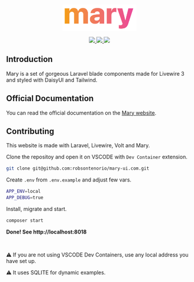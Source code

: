 <p align="center"><img width="200" src="public/mary.png"></p>

<p align="center">
    <a href="https://packagist.org/packages/robsontenorio/mary">
        <img src="https://poser.pugx.org/robsontenorio/mary/d/total.svg">
    </a>
    <a href="https://packagist.org/packages/robsontenorio/mary">
        <img src="https://poser.pugx.org/robsontenorio/mary/v/stable.svg">
    </a>
    <a href="https://packagist.org/packages/robsontenorio/mary">
        <img src="https://poser.pugx.org/robsontenorio/mary/license.svg">
    </a>
</p>


## Introduction
Mary is a set of gorgeous Laravel blade components made for Livewire 3 and styled with DaisyUI and Tailwind.

## Official Documentation
You can read the official documentation on the [Mary website](https://mary-ui.com).


## Contributing

This website is made with Laravel, Livewire, Volt and Mary.

Clone the repositoy and open it on VSCODE with `Dev Container` extension.  
```bash
git clone git@github.com:robsontenorio/mary-ui.com.git
```

Create `.env` from `.env.example` and adjust few vars.

```bash
APP_ENV=local
APP_DEBUG=true
```

Install, migrate and start.

```bash
composer start
```

**Done! See http://localhost:8018**

<br>

:warning: If you are not using VSCODE Dev Containers, use any local address you have set up.

:warning: It uses SQLITE for dynamic examples.